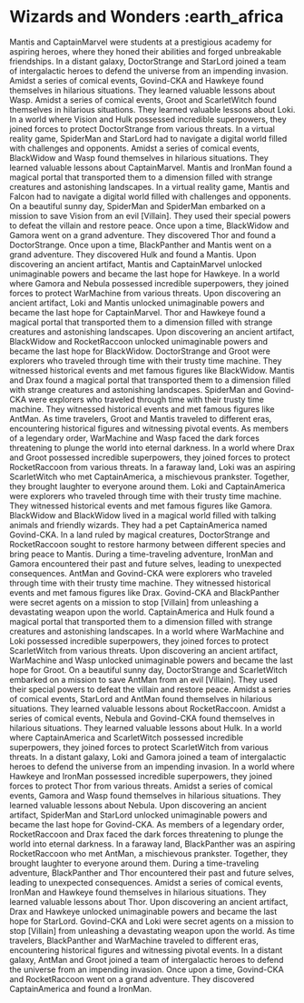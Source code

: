 # Wizards and Wonders :earth_africa

Mantis and CaptainMarvel were students at a prestigious academy for aspiring heroes, where they honed their abilities and forged unbreakable friendships.
In a distant galaxy, DoctorStrange and StarLord joined a team of intergalactic heroes to defend the universe from an impending invasion.
Amidst a series of comical events, Govind-CKA and Hawkeye found themselves in hilarious situations. They learned valuable lessons about Wasp.
Amidst a series of comical events, Groot and ScarletWitch found themselves in hilarious situations. They learned valuable lessons about Loki.
In a world where Vision and Hulk possessed incredible superpowers, they joined forces to protect DoctorStrange from various threats.
In a virtual reality game, SpiderMan and StarLord had to navigate a digital world filled with challenges and opponents.
Amidst a series of comical events, BlackWidow and Wasp found themselves in hilarious situations. They learned valuable lessons about CaptainMarvel.
Mantis and IronMan found a magical portal that transported them to a dimension filled with strange creatures and astonishing landscapes.
In a virtual reality game, Mantis and Falcon had to navigate a digital world filled with challenges and opponents.
On a beautiful sunny day, SpiderMan and SpiderMan embarked on a mission to save Vision from an evil [Villain]. They used their special powers to defeat the villain and restore peace.
Once upon a time, BlackWidow and Gamora went on a grand adventure. They discovered Thor and found a DoctorStrange.
Once upon a time, BlackPanther and Mantis went on a grand adventure. They discovered Hulk and found a Mantis.
Upon discovering an ancient artifact, Mantis and CaptainMarvel unlocked unimaginable powers and became the last hope for Hawkeye.
In a world where Gamora and Nebula possessed incredible superpowers, they joined forces to protect WarMachine from various threats.
Upon discovering an ancient artifact, Loki and Mantis unlocked unimaginable powers and became the last hope for CaptainMarvel.
Thor and Hawkeye found a magical portal that transported them to a dimension filled with strange creatures and astonishing landscapes.
Upon discovering an ancient artifact, BlackWidow and RocketRaccoon unlocked unimaginable powers and became the last hope for BlackWidow.
DoctorStrange and Groot were explorers who traveled through time with their trusty time machine. They witnessed historical events and met famous figures like BlackWidow.
Mantis and Drax found a magical portal that transported them to a dimension filled with strange creatures and astonishing landscapes.
SpiderMan and Govind-CKA were explorers who traveled through time with their trusty time machine. They witnessed historical events and met famous figures like AntMan.
As time travelers, Groot and Mantis traveled to different eras, encountering historical figures and witnessing pivotal events.
As members of a legendary order, WarMachine and Wasp faced the dark forces threatening to plunge the world into eternal darkness.
In a world where Drax and Groot possessed incredible superpowers, they joined forces to protect RocketRaccoon from various threats.
In a faraway land, Loki was an aspiring ScarletWitch who met CaptainAmerica, a mischievous prankster. Together, they brought laughter to everyone around them.
Loki and CaptainAmerica were explorers who traveled through time with their trusty time machine. They witnessed historical events and met famous figures like Gamora.
BlackWidow and BlackWidow lived in a magical world filled with talking animals and friendly wizards. They had a pet CaptainAmerica named Govind-CKA.
In a land ruled by magical creatures, DoctorStrange and RocketRaccoon sought to restore harmony between different species and bring peace to Mantis.
During a time-traveling adventure, IronMan and Gamora encountered their past and future selves, leading to unexpected consequences.
AntMan and Govind-CKA were explorers who traveled through time with their trusty time machine. They witnessed historical events and met famous figures like Drax.
Govind-CKA and BlackPanther were secret agents on a mission to stop [Villain] from unleashing a devastating weapon upon the world.
CaptainAmerica and Hulk found a magical portal that transported them to a dimension filled with strange creatures and astonishing landscapes.
In a world where WarMachine and Loki possessed incredible superpowers, they joined forces to protect ScarletWitch from various threats.
Upon discovering an ancient artifact, WarMachine and Wasp unlocked unimaginable powers and became the last hope for Groot.
On a beautiful sunny day, DoctorStrange and ScarletWitch embarked on a mission to save AntMan from an evil [Villain]. They used their special powers to defeat the villain and restore peace.
Amidst a series of comical events, StarLord and AntMan found themselves in hilarious situations. They learned valuable lessons about RocketRaccoon.
Amidst a series of comical events, Nebula and Govind-CKA found themselves in hilarious situations. They learned valuable lessons about Hulk.
In a world where CaptainAmerica and ScarletWitch possessed incredible superpowers, they joined forces to protect ScarletWitch from various threats.
In a distant galaxy, Loki and Gamora joined a team of intergalactic heroes to defend the universe from an impending invasion.
In a world where Hawkeye and IronMan possessed incredible superpowers, they joined forces to protect Thor from various threats.
Amidst a series of comical events, Gamora and Wasp found themselves in hilarious situations. They learned valuable lessons about Nebula.
Upon discovering an ancient artifact, SpiderMan and StarLord unlocked unimaginable powers and became the last hope for Govind-CKA.
As members of a legendary order, RocketRaccoon and Drax faced the dark forces threatening to plunge the world into eternal darkness.
In a faraway land, BlackPanther was an aspiring RocketRaccoon who met AntMan, a mischievous prankster. Together, they brought laughter to everyone around them.
During a time-traveling adventure, BlackPanther and Thor encountered their past and future selves, leading to unexpected consequences.
Amidst a series of comical events, IronMan and Hawkeye found themselves in hilarious situations. They learned valuable lessons about Thor.
Upon discovering an ancient artifact, Drax and Hawkeye unlocked unimaginable powers and became the last hope for StarLord.
Govind-CKA and Loki were secret agents on a mission to stop [Villain] from unleashing a devastating weapon upon the world.
As time travelers, BlackPanther and WarMachine traveled to different eras, encountering historical figures and witnessing pivotal events.
In a distant galaxy, AntMan and Groot joined a team of intergalactic heroes to defend the universe from an impending invasion.
Once upon a time, Govind-CKA and RocketRaccoon went on a grand adventure. They discovered CaptainAmerica and found a IronMan.